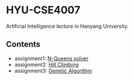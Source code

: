 # HYU-CSE4007
Artificial Intelligence lecture in Hanyang University.

## Contents
- assignment1: [N-Queens solver](./assignment1/README.md)
- assignment2: [Hill Climbing](./assignment2/README.md)
- assignment3: [Genetic Algorithm](./assignment3/README.md)
